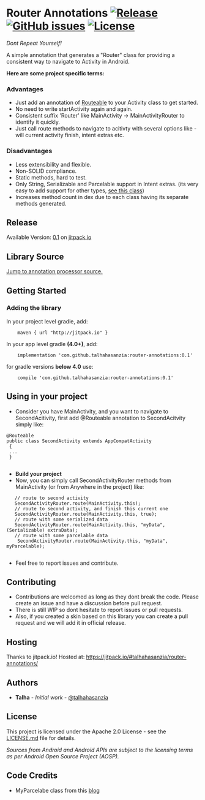 
# Router Annotations  [![Release](https://jitpack.io/v/talhahasanzia/router-annotations.svg)](https://jitpack.io/#talhahasanzia/router-annotations/0.1)  [![GitHub issues](https://img.shields.io/github/issues/talhahasanzia/router-annotations.svg)](https://github.com/talhahasanzia/router-annotations/issues)   [![License](https://img.shields.io/badge/License-Apache%202.0-blue.svg)](https://opensource.org/licenses/Apache-2.0)
*Dont Repeat Yourself!*


A simple annotation that generates a "Router" class for providing a consistent way to navigate to Activity in Android.



**Here are some project specific terms:**

### Advantages
- Just add an annotation of [Routeable](https://github.com/talhahasanzia/router-annotations/blob/master/annotation/src/main/java/com/talhahasanzia/annotation/Routeable.java) to your Activity class to get started.
- No need to write startActivity again and again.
- Consistent suffix 'Router' like MainActivity -> MainActivityRouter to identify it quickly.
- Just call route methods to navigate to acitivty with several options like - will current activity finish, intent extras etc.


### Disadvantages
- Less extensibility and flexible.
- Non-SOLID compliance.
- Static methods, hard to test.
- Only String, Serializable and Parcelable support in Intent extras. (its very easy to add support for other types, [see this class](https://github.com/talhahasanzia/router-annotations/blob/master/processor/src/main/java/com/talhahasanzia/processor/RouteProcessor.java))
- Increases method count in dex due to each class having its separate methods generated.


## Release
Available Version:  [0.1](https://github.com/talhahasanzia/router-annotations/releases/tag/0.1) on [jitpack.io](https://jitpack.io/#talhahasanzia/router-annotations/0.1) 


## Library Source
[Jump to annotation processor source.](https://github.com/talhahasanzia/router-annotations/blob/master/processor/src/main/java/com/talhahasanzia/processor/RouteProcessor.java)

## Getting Started

### Adding the library

In your project level gradle, add:
```
    maven { url "http://jitpack.io" }
```

In your app level gradle **(4.0+)**, add:
```
    implementation 'com.github.talhahasanzia:router-annotations:0.1'
```
for gradle versions **below 4.0** use:
```
    compile 'com.github.talhahasanzia:router-annotations:0.1'
```
## Using in your project
- Consider you have MainActivity, and you want to navigate to SecondAcitivity, first add @Routeable annotation to SecondAcitvity simply like:
```
@Routeable
public class SecondActivity extends AppCompatActivity
 {
 ...
 }
  
 ```
- **Build your project**
- Now, you can simply call SecondActivityRouter methods from MainActivity (or from Anywhere in the project) like:

```
   // route to second activity
   SecondActivityRouter.route(MainActivity.this);
   // route to second activity, and finish this current one
   SecondActivityRouter.route(MainActivity.this, true);
   // route with some serialized data
   SecondActivityRouter.route(MainActivity.this, "myData", (Serializable) extraData);
   // route with some parcelable data
    SecondActivityRouter.route(MainActivity.this, "myData", myParcelable);
  
```

- Feel free to report issues and contribute.
  


## Contributing

- Contributions are welcomed as long as they dont break the code. Please create an issue and have a discussion before pull request.
- There is still WIP so dont hesitate to report issues or pull requests.
- Also, if you created a skin based on this library you can create a pull request and we will add it in official release.


## Hosting

Thanks to jitpack.io! Hosted at: https://jitpack.io/#talhahasanzia/router-annotations/

## Authors

* **Talha** - *Initial work* - [@talhahasanzia](https://github.com/talhahasanzia)

## License

This project is licensed under the Apache 2.0 License - see the [LICENSE.md](https://github.com/talhahasanzia/anaclock/blob/master/LICENSE) file for details.

*Sources from Android and Android APIs are subject to the licensing terms as per Android Open Source Project (AOSP).*


## Code Credits
- MyParcelabe class from this [blog](https://guides.codepath.com/android/using-parcelable)
